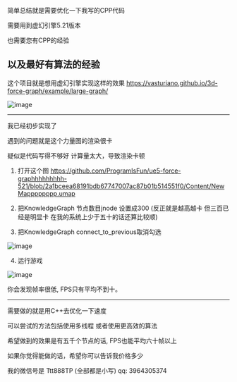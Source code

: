 
简单总结就是需要优化一下我写的CPP代码   

需要用到虚幻引擎5.21版本  

也需要您有CPP的经验

以及最好有算法的经验
-----------------------------------------------------------------------------


这个项目就是想用虚幻引擎实现这样的效果
https://vasturiano.github.io/3d-force-graph/example/large-graph/

![image](https://github.com/user-attachments/assets/3fe8f8e9-1589-4bde-8285-d0fd365eb575)



--------------------------------------------------

我已经初步实现了

遇到的问题就是这个力量图的渲染很卡

疑似是代码写得不够好 计算量太大，导致渲染卡顿


1. 打开这个图 https://github.com/ProgramIsFun/ue5-force-graphhhhhhhhh-521/blob/2a1bceea68191bdb67747007ac87b01b514551f0/Content/NewMapppppppp.umap

2. 把KnowledgeGraph      节点数目jnode   设置成300 (反正就是越高越卡  但三百已经是明显卡  在我的系统上少于五十的话还算比较顺)   

3. 把KnowledgeGraph      connect_to_previous取消勾选 

![image](https://github.com/user-attachments/assets/ee1ed9fe-dc6d-421e-9d99-f05157af9baf)

4. 运行游戏

![image](https://github.com/user-attachments/assets/807c5dde-0d19-46eb-a8c2-95dbfce587b7)


你会发现帧率很低, FPS只有平均不到十。 

-----------------------------------------------------------------







需要做的就是用C++去优化一下速度


可以尝试的方法包括使用多线程 或者使用更高效的算法

希望做到的效果是有五千个节点的话, FPS也能平均六十帧以上



如果你觉得能做的话，希望你可以告诉我价格多少 

我的微信号是 Ttt888TP (全部都是小写)
qq: 3964305374
